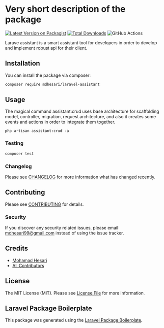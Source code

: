 # Very short description of the package

[![Latest Version on Packagist](https://img.shields.io/packagist/v/mdhesari/laravel-assistant.svg?style=flat-square)](https://packagist.org/packages/mdhesari/laravel-assistant)
[![Total Downloads](https://img.shields.io/packagist/dt/mdhesari/laravel-assistant.svg?style=flat-square)](https://packagist.org/packages/mdhesari/laravel-assistant)
![GitHub Actions](https://github.com/mdhesari/laravel-assistant/actions/workflows/main.yml/badge.svg)

Larave assistant is a smart assistant tool for developers in order to develop and implement robust api for their client.

## Installation

You can install the package via composer:

```bash
composer require mdhesari/laravel-assistant
```

## Usage

The magical command assistant:crud uses base architecture for scaffolding model, controller, migration, request architecture, and also it creates some events and actions in order to integrate them together.

```shell
php artisan assistant:crud -a
```

### Testing

```bash
composer test
```

### Changelog

Please see [CHANGELOG](CHANGELOG.md) for more information what has changed recently.

## Contributing

Please see [CONTRIBUTING](CONTRIBUTING.md) for details.

### Security

If you discover any security related issues, please email mdhesari99@gmail.com instead of using the issue tracker.

## Credits

-   [Mohamad Hesari](https://github.com/mdhesari)
-   [All Contributors](../../contributors)

## License

The MIT License (MIT). Please see [License File](LICENSE.md) for more information.

## Laravel Package Boilerplate

This package was generated using the [Laravel Package Boilerplate](https://laravelpackageboilerplate.com).
